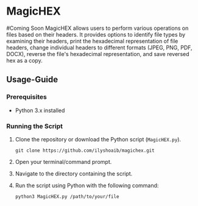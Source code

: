 # MagicHEX 
#Coming Soon
MagicHEX allows users to perform various operations on files based on their headers. It provides options to identify file types by examining their headers, print the hexadecimal representation of file headers, change individual headers to different formats (JPEG, PNG, PDF, DOCX), reverse the file's hexadecimal representation, and save reversed hex as a copy.

## Usage-Guide

### Prerequisites

- Python 3.x installed

### Running the Script

1. Clone the repository or download the Python script (`MagicHEX.py`).

   `git clone https://github.com/ilyshoaib/magichex.git`


2. Open your terminal/command prompt.
3. Navigate to the directory containing the script.
4. Run the script using Python with the following command:

   ```bash
   python3 MagicHEX.py /path/to/your/file
